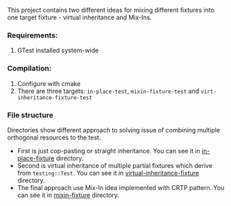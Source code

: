 This project contains two different ideas for mixing different fixtures into one target fixture - virtual inheritance and Mix-Ins.

### Requirements:
1. GTest installed system-wide

### Compilation:
1. Configure with cmake
2. There are three targets: `in-place-test`, `mixin-fixture-test` and `virt-inheritance-fixture-test`

### File structure

Directories show different approach to solving issue of combining multiple orthogonal resources to the test.

* First is just cop-pasting or straight inheritance. You can see it in [in-place-fixture](in-place-fixture) directory.
* Second is virtual inheritance of multiple partial fixtures which derive from `testing::Test`. You can see it in [virtual-inheritance-fixture](virtual-inheritance-fixture) directory.
* The final approach use Mix-In idea implemented with CRTP pattern. You can see it in [mixin-fixture](mixin-fixture) directory.
